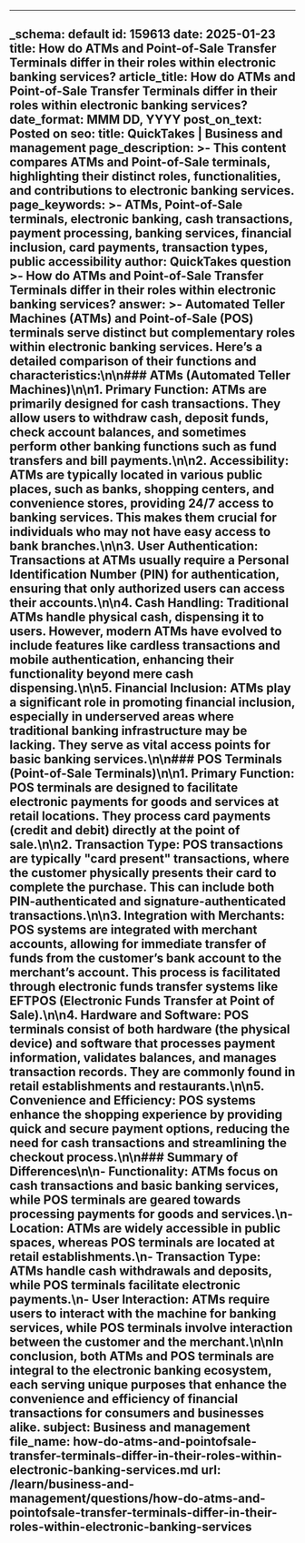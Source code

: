 
---
_schema: default
id: 159613
date: 2025-01-23
title: How do ATMs and Point-of-Sale Transfer Terminals differ in their roles within electronic banking services?
article_title: How do ATMs and Point-of-Sale Transfer Terminals differ in their roles within electronic banking services?
date_format: MMM DD, YYYY
post_on_text: Posted on
seo:
  title: QuickTakes | Business and management
  page_description: >-
    This content compares ATMs and Point-of-Sale terminals, highlighting their distinct roles, functionalities, and contributions to electronic banking services.
  page_keywords: >-
    ATMs, Point-of-Sale terminals, electronic banking, cash transactions, payment processing, banking services, financial inclusion, card payments, transaction types, public accessibility
author: QuickTakes
question >-
    How do ATMs and Point-of-Sale Transfer Terminals differ in their roles within electronic banking services?
answer: >-
    Automated Teller Machines (ATMs) and Point-of-Sale (POS) terminals serve distinct but complementary roles within electronic banking services. Here’s a detailed comparison of their functions and characteristics:\n\n### ATMs (Automated Teller Machines)\n\n1. **Primary Function**: ATMs are primarily designed for cash transactions. They allow users to withdraw cash, deposit funds, check account balances, and sometimes perform other banking functions such as fund transfers and bill payments.\n\n2. **Accessibility**: ATMs are typically located in various public places, such as banks, shopping centers, and convenience stores, providing 24/7 access to banking services. This makes them crucial for individuals who may not have easy access to bank branches.\n\n3. **User Authentication**: Transactions at ATMs usually require a Personal Identification Number (PIN) for authentication, ensuring that only authorized users can access their accounts.\n\n4. **Cash Handling**: Traditional ATMs handle physical cash, dispensing it to users. However, modern ATMs have evolved to include features like cardless transactions and mobile authentication, enhancing their functionality beyond mere cash dispensing.\n\n5. **Financial Inclusion**: ATMs play a significant role in promoting financial inclusion, especially in underserved areas where traditional banking infrastructure may be lacking. They serve as vital access points for basic banking services.\n\n### POS Terminals (Point-of-Sale Terminals)\n\n1. **Primary Function**: POS terminals are designed to facilitate electronic payments for goods and services at retail locations. They process card payments (credit and debit) directly at the point of sale.\n\n2. **Transaction Type**: POS transactions are typically "card present" transactions, where the customer physically presents their card to complete the purchase. This can include both PIN-authenticated and signature-authenticated transactions.\n\n3. **Integration with Merchants**: POS systems are integrated with merchant accounts, allowing for immediate transfer of funds from the customer’s bank account to the merchant’s account. This process is facilitated through electronic funds transfer systems like EFTPOS (Electronic Funds Transfer at Point of Sale).\n\n4. **Hardware and Software**: POS terminals consist of both hardware (the physical device) and software that processes payment information, validates balances, and manages transaction records. They are commonly found in retail establishments and restaurants.\n\n5. **Convenience and Efficiency**: POS systems enhance the shopping experience by providing quick and secure payment options, reducing the need for cash transactions and streamlining the checkout process.\n\n### Summary of Differences\n\n- **Functionality**: ATMs focus on cash transactions and basic banking services, while POS terminals are geared towards processing payments for goods and services.\n- **Location**: ATMs are widely accessible in public spaces, whereas POS terminals are located at retail establishments.\n- **Transaction Type**: ATMs handle cash withdrawals and deposits, while POS terminals facilitate electronic payments.\n- **User Interaction**: ATMs require users to interact with the machine for banking services, while POS terminals involve interaction between the customer and the merchant.\n\nIn conclusion, both ATMs and POS terminals are integral to the electronic banking ecosystem, each serving unique purposes that enhance the convenience and efficiency of financial transactions for consumers and businesses alike.
subject: Business and management
file_name: how-do-atms-and-pointofsale-transfer-terminals-differ-in-their-roles-within-electronic-banking-services.md
url: /learn/business-and-management/questions/how-do-atms-and-pointofsale-transfer-terminals-differ-in-their-roles-within-electronic-banking-services
---

&nbsp;